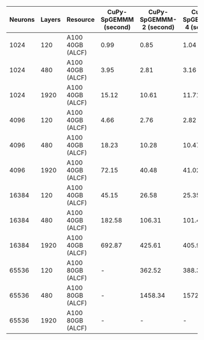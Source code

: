 | Neurons	| Layers | Resource |  CuPy-SpGEMMM (second) |  CuPy-SpGEMMM-2 (second) |  CuPy-SpGEMMM-4 (second) |  CuPy-SpGEMMM-6 (second) |  CuPy-SpGEMMM-8 (second) |   
| --------- | ------ | -------- | ---------------- | ---------------- | ---------------- | ---------------- | ---------------- |
| 1024      | 120    | A100 40GB (ALCF) | 0.99 | 0.85 | 1.04 | 1.24 | 1.43 |
| 1024      | 480    | A100 40GB (ALCF) | 3.95 | 2.81 | 3.16 | 3.48 | 3.73 |
| 1024      | 1920   | A100 40GB (ALCF) | 15.12 | 10.61 | 11.71 | 12.54 | 13.19 |
| 4096      | 120   | A100 40GB (ALCF) | 4.66 | 2.76 | 2.82 | 3.05 | 3.31 |
| 4096      | 480   | A100 40GB (ALCF) | 18.23 | 10.28 | 10.47 | 11.06 | 11.59 |
| 4096      | 1920   | A100 40GB (ALCF) | 72.15 | 40.48 | 41.02 | 42.93 | 44.79 |
| 16384      | 120   | A100 40GB (ALCF) | 45.15 | 26.58 | 25.35 | 25.38 | 25.65 |
| 16384      | 480   | A100 40GB (ALCF) | 182.58 | 106.31 | 101.45 | 101.62 | 102.28 |
| 16384      | 1920   | A100 40GB (ALCF) | 692.87 | 425.61 | 405.99 | 406.48 | - |
| 65536      | 120   | A100 80GB (ALCF) | - | 362.52 | 388.35 | 397.31 | 413.50 |
| 65536      | 480   | A100 80GB (ALCF) | - | 1458.34 | 1572.26 | 1608.39 | - |
| 65536      | 1920   | A100 80GB (ALCF) | - | - | - | - | - |
